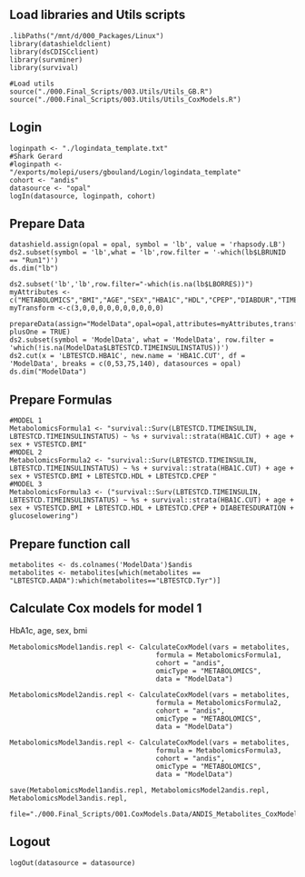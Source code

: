 ## Load libraries and Utils scripts

    .libPaths("/mnt/d/000_Packages/Linux")
    library(datashieldclient)
    library(dsCDISCclient)
    library(survminer)
    library(survival)

    #Load utils
    source("./000.Final_Scripts/003.Utils/Utils_GB.R")
    source("./000.Final_Scripts/003.Utils/Utils_CoxModels.R")

## Login

    loginpath <- "./logindata_template.txt"
    #Shark Gerard
    #loginpath <- "/exports/molepi/users/gbouland/Login/logindata_template"
    cohort <- "andis"
    datasource <- "opal"
    logIn(datasource, loginpath, cohort)

## Prepare Data

    datashield.assign(opal = opal, symbol = 'lb', value = 'rhapsody.LB')
    ds2.subset(symbol = 'lb',what = 'lb',row.filter = '-which(lb$LBRUNID == "Run1")')
    ds.dim("lb")

    ds2.subset('lb','lb',row.filter="-which(is.na(lb$LBORRES))")
    myAttributes <- c("METABOLOMICS","BMI","AGE","SEX","HBA1C","HDL","CPEP","DIABDUR","TIMEINSULIN","TIMEINSULINSTATUS","MEDICATION")
    myTransform <-c(3,0,0,0,0,0,0,0,0,0,0)

    prepareData(assign="ModelData",opal=opal,attributes=myAttributes,transformVector=myTransform, plusOne = TRUE)
    ds2.subset(symbol = 'ModelData', what = 'ModelData', row.filter = 'which(!is.na(ModelData$LBTESTCD.TIMEINSULINSTATUS))')
    ds2.cut(x = 'LBTESTCD.HBA1C', new.name = 'HBA1C.CUT', df = 'ModelData', breaks = c(0,53,75,140), datasources = opal)
    ds.dim("ModelData")

## Prepare Formulas

    #MODEL 1 
    MetabolomicsFormula1 <- "survival::Surv(LBTESTCD.TIMEINSULIN, LBTESTCD.TIMEINSULINSTATUS) ~ %s + survival::strata(HBA1C.CUT) + age + sex + VSTESTCD.BMI"
    #MODEL 2
    MetabolomicsFormula2 <- "survival::Surv(LBTESTCD.TIMEINSULIN, LBTESTCD.TIMEINSULINSTATUS) ~ %s + survival::strata(HBA1C.CUT) + age + sex + VSTESTCD.BMI + LBTESTCD.HDL + LBTESTCD.CPEP "
    #MODEL 3
    MetabolomicsFormula3 <- ("survival::Surv(LBTESTCD.TIMEINSULIN, LBTESTCD.TIMEINSULINSTATUS) ~ %s + survival::strata(HBA1C.CUT) + age + sex + VSTESTCD.BMI + LBTESTCD.HDL + LBTESTCD.CPEP + DIABETESDURATION + glucoselowering")

## Prepare function call

    metabolites <- ds.colnames('ModelData')$andis
    metabolites <- metabolites[which(metabolites == "LBTESTCD.AADA"):which(metabolites=="LBTESTCD.Tyr")]

## Calculate Cox models for model 1

HbA1c, age, sex, bmi

    MetabolomicsModel1andis.repl <- CalculateCoxModel(vars = metabolites,
                                        formula = MetabolomicsFormula1,
                                        cohort = "andis",
                                        omicType = "METABOLOMICS",
                                        data = "ModelData")

    MetabolomicsModel2andis.repl <- CalculateCoxModel(vars = metabolites,
                                        formula = MetabolomicsFormula2,
                                        cohort = "andis",
                                        omicType = "METABOLOMICS",
                                        data = "ModelData")

    MetabolomicsModel3andis.repl <- CalculateCoxModel(vars = metabolites,
                                        formula = MetabolomicsFormula3,
                                        cohort = "andis",
                                        omicType = "METABOLOMICS",
                                        data = "ModelData")

    save(MetabolomicsModel1andis.repl, MetabolomicsModel2andis.repl, MetabolomicsModel3andis.repl, 
        file="./000.Final_Scripts/001.CoxModels.Data/ANDIS_Metabolites_CoxModel_1_adjusted_repl.RData")

## Logout

    logOut(datasource = datasource)
